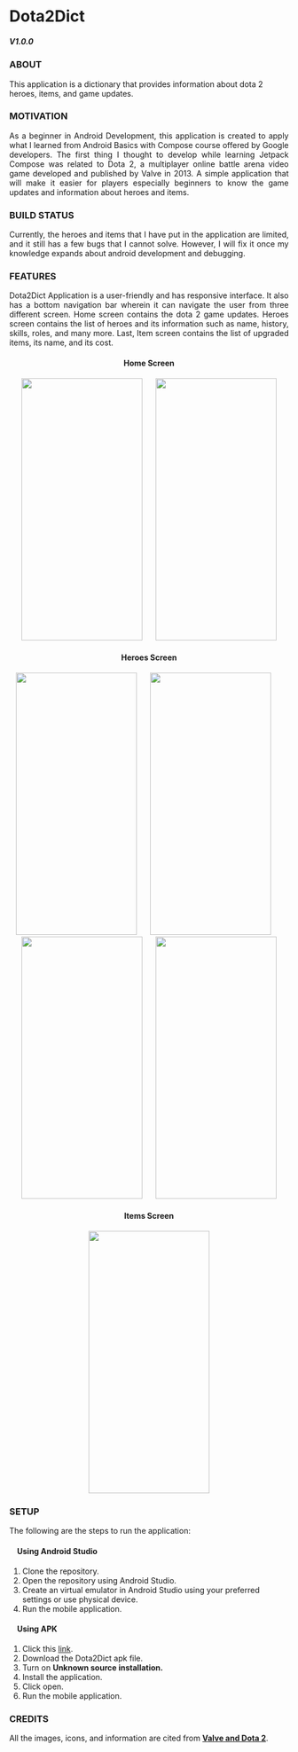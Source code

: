 <h1> Dota2Dict </h1> 


<h5>V1.0.0</h5>

<h3>ABOUT</h3>
<p>This application is a dictionary that provides information about dota 2 heroes, items, and game updates.</p>

<h3>MOTIVATION</h3>

<p align="justify"> As a beginner in Android Development, this application is created to apply what I learned from Android Basics with Compose course offered by Google developers. The first thing I thought to develop while learning Jetpack Compose was related to Dota 2, a multiplayer online battle arena video game developed and published by Valve in 2013. A simple application that will make it easier for players especially beginners to know the game updates and information about heroes and items.</p>

<h3>BUILD STATUS</h3>

<p align="justify"> Currently, the heroes and items that I have put in the application are limited, and it still has a few bugs that I cannot solve. However, I will fix it once my knowledge expands about android development and debugging. </p>

<h3>FEATURES</h3>

<p align="justify"> Dota2Dict Application is a user-friendly and has responsive interface. It also has a bottom navigation bar wherein it can navigate the user from three different screen. Home screen contains the dota 2 game updates. Heroes screen contains the list of heroes and its information such as name, history, skills, roles, and many more. Last, Item screen contains the list of upgraded items, its name, and its cost.</p>


<div align="center">
  <h4>Home Screen</h4>
  <img src="https://user-images.githubusercontent.com/89960171/195790064-6b8158b5-9a0b-439e-8534-d6906ee6bc73.jpg" width=218 height=473> &nbsp;&nbsp;&nbsp;&nbsp; 
  <img src="https://user-images.githubusercontent.com/89960171/195791031-ec12fd33-6d44-4eed-9f7c-59aef0c45f60.jpg" width=218 height=473> 

  <h4>Heroes Screen</h4>
  <img src="https://user-images.githubusercontent.com/89960171/195794315-0285af86-682c-4eca-9e21-68bcf9003936.jpg" width=218 height=473> &nbsp;&nbsp;&nbsp;&nbsp;
  <img src="https://user-images.githubusercontent.com/89960171/195794318-7dfc5b96-d15e-4808-ab73-4252f2e58751.jpg" width=218 height=473> &nbsp;&nbsp;&nbsp;&nbsp;
  <img src="https://user-images.githubusercontent.com/89960171/195794300-42d0fdb5-b26b-42d6-9116-2b0d46773d2b.jpg" width=218 height=473> &nbsp;&nbsp;&nbsp;&nbsp;
  <img src="https://user-images.githubusercontent.com/89960171/195794310-993027fe-7b74-4318-ad68-3b846b272e26.jpg" width=218 height=473>

  <h4>Items Screen</h4>
  <img src="https://user-images.githubusercontent.com/89960171/195795303-2a11ac51-fb7f-4ebb-b37b-329b051267aa.jpg" width=218 height=473>
</div>


<h3>SETUP</h3>
<p>The following are the steps to run the application:</p>
<h4>&emsp;Using Android Studio</h4>
<ol type="1">
  <li>Clone the repository.</li>
  <li>Open the repository using Android Studio.</li>
  <li>Create an virtual emulator in Android Studio using your preferred settings or use physical device.</li>
  <li>Run the mobile application.</li>
</ol>
<h4>&emsp;Using APK</h4>
<ol type="1">
  <li>Click this <a href="https://drive.google.com/file/d/1Lyg9ROztBdBhug8cx3SoOiuLaVS9pC5W/view?usp=sharing">link</a>.</li>
  <li>Download the Dota2Dict apk file.</li>
  <li>Turn on <b>Unknown source installation.</b></li>
  <li>Install the application.</li>
  <li>Click open.</li>
  <li>Run the mobile application.</li>
</ol>


<h3>CREDITS</h3>
<p>All the images, icons, and information are cited from <a href="https://www.dota2.com/home"><b>Valve and Dota 2</b></a>.</p>
